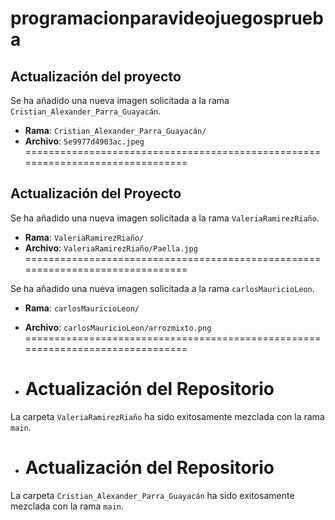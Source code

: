 # programacionparavideojuegosprueba
## Actualización del proyecto

Se ha añadido una nueva imagen solicitada a la rama `Cristian_Alexander_Parra_Guayacán`.
- **Rama**: `Cristian_Alexander_Parra_Guayacán/`
- **Archivo**: `5e9977d4903ac.jpeg`
===============================================================================

## Actualización del Proyecto
Se ha añadido una nueva imagen solicitada a la rama `ValeriaRamirezRiaño`.
- **Rama**: `ValeriaRamirezRiaño/`
- **Archivo**: `ValeriaRamirezRiaño/Paella.jpg`
===============================================================================

Se ha añadido una nueva imagen solicitada a la rama `carlosMauricioLeon`.
- **Rama**: `carlosMauricioLeon/`
- **Archivo**: `carlosMauricioLeon/arrozmixto.png`
===============================================================================

- # Actualización del Repositorio

La carpeta `ValeriaRamirezRiaño` ha sido exitosamente mezclada con la rama `main`.

- # Actualización del Repositorio

La carpeta `Cristian_Alexander_Parra_Guayacán` ha sido exitosamente mezclada con la rama `main`.